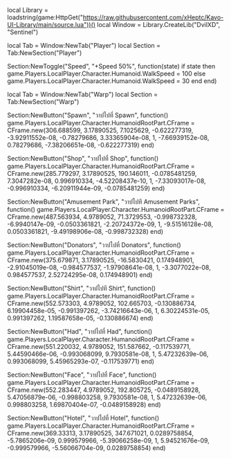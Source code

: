 local Library = loadstring(game:HttpGet("https://raw.githubusercontent.com/xHeptc/Kavo-UI-Library/main/source.lua"))()
local Window = Library.CreateLib("DvilXD", "Sentinel")

local Tab = Window:NewTab("Player")
local Section = Tab:NewSection("Player")

Section:NewToggle("Speed", "+Speed 50%", function(state)
    if state then
        game.Players.LocalPlayer.Character.Humanoid.WalkSpeed = 100
    else
        game.Players.LocalPlayer.Character.Humanoid.WalkSpeed = 30
    end
end)

local Tab = Window:NewTab("Warp")
local Section = Tab:NewSection("Warp")

Section:NewButton("Spawn", "วาปไปที่ Spawn", function()
    game.Players.LocalPlayer.Character.HumanoidRootPart.CFrame = CFrame.new(306.688599, 3.17890525, 7.1025629, -0.622277319, -3.92911552e-08, -0.78279686, 3.33365904e-08, 1, -7.66939152e-08, 0.78279686, -7.38206651e-08, -0.622277319)
end)

Section:NewButton("Shop", "วาปไปที่ Shop", function()
    game.Players.LocalPlayer.Character.HumanoidRootPart.CFrame = CFrame.new(285.779297, 3.17890525, 190.146011, -0.0785481259, 7.3047282e-08, 0.996910334, -4.52208437e-10, 1, -7.33093017e-08, -0.996910334, -6.20911944e-09, -0.0785481259)
end)

Section:NewButton("Amusement Park", "วาปไปที Amusement Parks", function()
    game.Players.LocalPlayer.Character.HumanoidRootPart.CFrame = CFrame.new(487.563934, 4.9789052, 71.3729553, -0.998732328, -6.9940147e-09, -0.0503361821, -2.20724372e-09, 1, -9.51516128e-08, 0.0503361821, -9.49198906e-08, -0.998732328)
end)

Section:NewButton("Donators", "วาปไปที่ Donators", function()
    game.Players.LocalPlayer.Character.HumanoidRootPart.CFrame = CFrame.new(375.679871, 3.17890525, -16.5830421, 0.174948901, -2.91045019e-08, -0.984577537, -1.97908641e-08, 1, -3.3077022e-08, 0.984577537, 2.52724295e-08, 0.174948901)
end)

Section:NewButton("Shirt", "วาปไปที Shirt", function()
    game.Players.LocalPlayer.Character.HumanoidRootPart.CFrame = CFrame.new(552.573303, 4.9789052, 102.665703, -0.130886734, 6.19904458e-05, -0.991397262, -3.74216643e-06, 1, 6.30224531e-05, 0.991397262, 1.19587658e-05, -0.130886674)
end)

Section:NewButton("Had", "วาปไปที่ Had", function()
    game.Players.LocalPlayer.Character.HumanoidRootPart.CFrame = CFrame.new(551.220032, 4.9789052, 151.587662, -0.117539771, 5.44590466e-06, -0.993068099, 9.7930581e-08, 1, 5.47232639e-06, 0.993068099, 5.45965293e-07, -0.117539771)
end)

Section:NewButton("Face", "วาปไปที่ Face", function()
    game.Players.LocalPlayer.Character.HumanoidRootPart.CFrame = CFrame.new(552.283447, 4.9789052, 192.805725, -0.0489158928, 5.47056879e-06, -0.998803258, 9.7930581e-08, 1, 5.47232639e-06, 0.998803258, 1.69870404e-07, -0.0489158928)
end)

Section:NewButton("Hotel", "วาปไปที่ Hotel", function()
    game.Players.LocalPlayer.Character.HumanoidRootPart.CFrame = CFrame.new(369.33313, 3.17890525, 347.671021, 0.0289758854, -5.7865206e-09, 0.999579966, -5.39066258e-09, 1, 5.94521676e-09, -0.999579966, -5.56066704e-09, 0.0289758854)
end)
